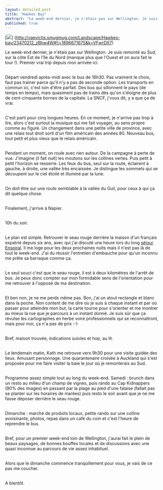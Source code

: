 ```yaml
---
layout: detailed_post
title: "Hawkes Bay"
abstract: "Le week-end dernier, je n'étais pas sur Wellington. Je suis remonté au Sud, sur la côte Est de l'île du Nord (manque plus que l'Ouest et on aura fait le tour !). Premier vrai trip depuis mon arrivée ici."
published: true
---
```

[<img src="http://vaevictis.smugmug.com/Landscape/Hawkes-bay/i-j4XRbxK/0/S/DSC2094-S.jpg">] (http://vaevictis.smugmug.com/Landscape/Hawkes-bay/23470212_zBhw4W#!i=1896671675&k=VFwrDX7)

Le week-end dernier, je n'étais pas sur Wellington. Je suis remonté au Sud, sur la côte Est de l'île du Nord (manque plus que l'Ouest et on aura fait le tour !). Premier vrai trip depuis mon arrivée ici.
<br />
<br />

Départ vendredi après-midi avec le bus de 16h30. Pas vraiment le choix, faut pas trainer parce qu'il n'y a pas de seconde option. Les transports en commun ici, c'est loin d'être parfait. Des bus qui sillonnent le pays (de temps en temps), mais quasiment pas de trains dès qu'on s'éloigne de plus de cent-cinquante bornes de la capitale. La SNCF, j'vous dit, y a que ça de vrai.
<br />
<br />

C'est parti pour cinq longues heures. En ce moment, je n'arrive pas trop à lire, alors c'est surtout la musique qui me fait voyager, au sens propre comme au figuré. Un changement dans une petite ville de province, avec une relais tout droit sorti d'un film américain des années 80. Nouveau bus, tout petit et plus vieux que le relais américain.
<br />
<br />

Pendant un moment, on roule avec rien autour. De la campagne à perte de vue. J'imagine (il fait nuit) les moutons sur les collines vertes. Puis petit à petit l'horizon se resserre. Les feux du bus, seul sur la route, éclairent à gauche, à droite, une vallée très encaissée. Je distingue les sommets qui se découpent sur le ciel étoilé et illuminé par la lune.
<br />
<br />

On doit être sur une route semblable à la vallée du Guil, pour ceux à qui ça dit quelque chose.
<br />
<br />

Finalement, j'arrive à Napier. 
<br />
<br />

10h du soir. 
<br />
<br />

Le plan est simple. Retrouver le seau rouge derrière la maison d'un français expatrié depuis six ans, avec qui j'ai discuté une heure lors du long [séjour Enspiral](/2012/05/30/welesley.html). Il me loge pour les deux prochaines nuits mais il n'est pas là de tout le week-end. J'ai du réussir l'entretien d'embauche pour qu'un inconnu me prête sa barraque comme ça.
<br />
<br />

Le seul souci c'est que le seau rouge, il est à deux kilomètres de l'arrêt de bus. Je peux donc compter sur mon formidable sens de l'orientation pour me retrouver à l'opposé de ma destination.
<br />
<br />

Et ben non, je ne me perds même pas. Bon, j'ai un atout rectangle et blanc dans la poche. Non content de me dire où je suis à chaque instant et par où passer pour atteindre mon but, la carte tourne pour s'orienter et me montrer au mieux la rue que je parcours à un instant donné. Je suis sûr que ça révulse les cartographes en herbe voire professionnels qui se reconnaîtront, mais pour moi, ça n'a pas de prix :-)
<br />
<br />

Bref, maison trouvée, indications suivies et hop, au lit.
<br />
<br />

Le lendemain matin, Kath me retrouve vers 9h30 pour une visite guidée des lieux. Amusant personnage. Une quarantenaire croisée à Auckland qui s'est proposée pour me faire visiter la baie le jour où je remonterais au Sud.
<br />
<br />

Programme assez simple tout au long du week-end. Samedi : brunch dans un resto au milieu d'un champ de vignes, puis rando au Cap Kidnappers (90% des images) en passant par la plage au pied d'une falaise (fallait pas se planter sur les horaires de marées) puis resto le soir avant que je ne me fasse déposer derrière le seau rouge.
<br />
<br />

Dimanche : marché de produits locaux, petite rando sur une colline avoisinante, photos, repas dans un café du coin et c'est l'heure de reprendre le bus.
<br />
<br />

Bref, pour un premier week-end loin de Wellington, j'aurai fait le plein de beaux paysages, de bonnes bouffes locales et de discussions avec une quasi inconnue au parcours de vie assez inhabituel.
<br />
<br />

Alors que le dimanche commence tranquillement pour vous, je vais de ce pas me coucher.
<br />
<br />

A bientôt.